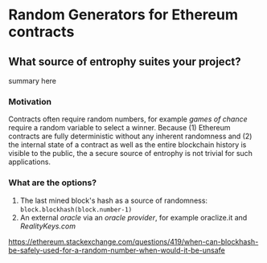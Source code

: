 # Random Generators for Ethereum contracts
## What source of entrophy suites your project?
summary here
### Motivation
Contracts often require random numbers, for example *games of chance* require a random variable to select a winner. Because (1) Ethereum contracts are fully deterministic without any inherent randomness and (2) the internal state of a contract as well as the entire blockchain history is visible to the public, the a secure source of entrophy is not trivial for such applications. 
### What are the options?
1. The last mined block's hash as a source of randomness: `block.blockhash(block.number-1)`
2. An external *oracle* via an *oracle provider*, for example oraclize.it and *RealityKeys.com*

https://ethereum.stackexchange.com/questions/419/when-can-blockhash-be-safely-used-for-a-random-number-when-would-it-be-unsafe